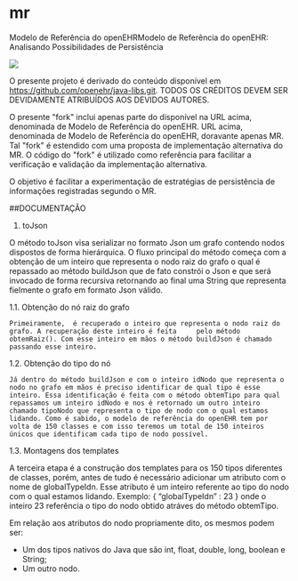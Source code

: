 # mr
Modelo de Referência do openEHRModelo de Referência do openEHR: 
Analisando Possibilidades de Persistência

[<img src="https://api.travis-ci.org/kyriosdata/mr.svg?branch=master">](https://travis-ci.org/kyriosdata/mr)

O presente projeto é derivado do conteúdo
disponível em https://github.com/openehr/java-libs.git.
TODOS OS CRÉDITOS DEVEM SER DEVIDAMENTE ATRIBUÍDOS
AOS DEVIDOS AUTORES. 

O presente "fork" inclui apenas parte do disponível na
URL acima, denominada de Modelo de Referência do openEHR. 
URL acima, denominada de Modelo de Referência do openEHR,
doravante apenas MR. Tal "fork" é estendido com uma
proposta de implementação alternativa do MR. O código
do "fork" é utilizado como referência para facilitar a
verificação e validação da implementação alternativa.

O objetivo é facilitar a experimentação de estratégias 
de persistência de informações registradas segundo o
MR. 

##DOCUMENTAÇÂO

1. toJson

  O método toJson visa serializar no formato Json um grafo contendo nodos dispostos de forma hierárquica. O fluxo principal do método começa com a obtenção de um inteiro que representa o nodo raiz do grafo o qual é repassado ao método buildJson que de fato constrói o Json e que será invocado de forma recursiva retornando ao final uma String que representa fielmente o grafo em formato Json válido.
  
  1.1. Obtenção do nó raiz do grafo
  
    Primeiramente,  é recuperado o inteiro que representa o nodo raiz do grafo. A recuperação deste inteiro é feita     pelo método obtemRaiz(). Com esse inteiro em mãos o método buildJson é chamado passando esse inteiro.
    
  1.2. Obtenção do tipo do nó
  
    Já dentro do método buildJson e com o inteiro idNodo que representa o nodo no grafo em mãos é preciso identificar de qual tipo é esse inteiro. Essa identificação é feita com o método obtemTipo para qual repassamos um inteiro idNodo e nos é retornado um outro inteiro chamado tipoNodo que representa o tipo de nodo com o qual estamos lidando. Como é sabido, o modelo de referência do openEHR tem por volta de 150 classes e com isso teremos um total de 150 inteiros únicos que identificam cada tipo de nodo possível.
    
  1.3. Montagens dos templates
  
  A terceira etapa é a construção dos templates para os 150 tipos diferentes de classes, porém, antes de tudo é necessário adicionar um atributo com o nome de globalTypeIdn. Esse atributo é um inteiro referente ao tipo do nodo com o qual estamos lidando. Exemplo: { “globalTypeIdn” : 23 } onde o inteiro 23 referência o tipo do nodo obtido atráves do método obtemTipo.
  
  Em relação aos atributos do nodo propriamente dito, os mesmos podem ser:

  * Um dos tipos nativos do Java que são int, float, double, long, boolean e String;
  * Um outro nodo.



